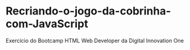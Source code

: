 # Recriando-o-jogo-da-cobrinha-com-JavaScript
Exercício do Bootcamp HTML Web Developer da Digital Innovation One
